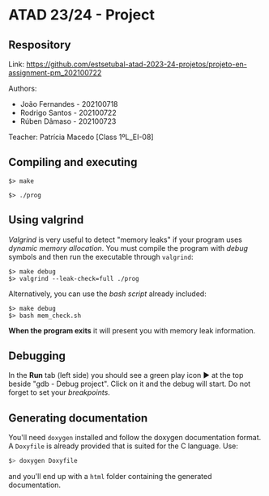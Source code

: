 # ATAD 23/24 - Project
## Respository
Link: https://github.com/estsetubal-atad-2023-24-projetos/projeto-en-assignment-pm_202100722

Authors:
- João Fernandes - 202100718
- Rodrigo Santos - 202100722
- Rúben Dâmaso - 202100723

Teacher: Patrícia Macedo [Class 1ºL_EI-08]


## Compiling and executing

```console
$> make
```

```console
$> ./prog
```

## Using valgrind

*Valgrind* is very useful to detect "memory leaks" if your program uses *dynamic memory allocation*. You must compile the program with *debug* symbols and then run the executable through `valgrind`:

```console
$> make debug
$> valgrind --leak-check=full ./prog 
```

Alternatively, you can use the *bash script* already included:

```console
$> make debug
$> bash mem_check.sh
```

**When the program exits** it will present you with memory leak information.

## Debugging

In the **Run** tab (left side) you should see a green play icon ▶️ at the top beside "gdb - Debug project". Click on it and the debug will start. Do not forget to set your *breakpoints*.

## Generating documentation

You'll need `doxygen` installed and follow the doxygen documentation format. A `Doxyfile` is already provided that is suited for the C language. Use:

```bash
$> doxygen Doxyfile
```

and you'll end up with a `html` folder containing the generated documentation.